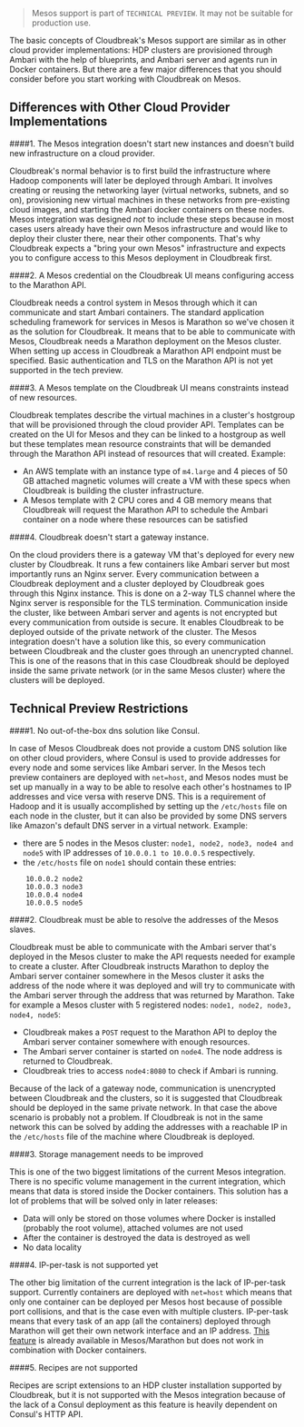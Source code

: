 > Mesos support is part of `TECHNICAL PREVIEW`. It may not be suitable for production use.

 The basic concepts of Cloudbreak's Mesos support are similar as in other cloud provider implementations: HDP clusters are provisioned through Ambari with the help of blueprints, and Ambari server and agents run in Docker containers. But there are a few major differences that you should consider before you start working with Cloudbreak on Mesos.

## Differences with Other Cloud Provider Implementations

####1. The Mesos integration doesn't start new instances and doesn't build new infrastructure on a cloud provider.

Cloudbreak's normal behavior is to first build the infrastructure where Hadoop components will later be deployed through Ambari. It involves creating or reusing the networking layer (virtual networks, subnets, and so on), provisioning new virtual machines in these networks from pre-existing cloud images, and starting the Ambari docker containers on these nodes. Mesos integration was designed *not* to include these steps because in most cases users already have their own Mesos infrastructure and would like to deploy their cluster there, near their other components. That's why Cloudbreak expects a "bring your own Mesos" infrastructure and expects you to configure access to this Mesos deployment in Cloudbreak first.

####2. A Mesos credential on the Cloudbreak UI means configuring access to the Marathon API.

Cloudbreak needs a control system in Mesos through which it can communicate and start Ambari containers. The standard application scheduling framework for services in Mesos is Marathon so we've chosen it as the solution for Cloudbreak. It means that to be able to communicate with Mesos, Cloudbreak needs a Marathon deployment on the Mesos cluster. When setting up access in Cloudbreak a Marathon API endpoint must be specified. Basic authentication and TLS on the Marathon API is not yet supported in the tech preview.

####3. A Mesos template on the Cloudbreak UI means constraints instead of new resources.

Cloudbreak templates describe the virtual machines in a cluster's hostgroup that will be provisioned through the cloud provider API. Templates can be created on the UI for Mesos and they can be linked to a hostgroup as well but these templates mean resource constraints that will be demanded through the Marathon API instead of resources that will created. 
Example:

- An AWS template with an instance type of `m4.large` and 4 pieces of 50 GB attached magnetic volumes will create a VM with these specs when Cloudbreak is building the cluster infrastructure.
- A Mesos template with 2 CPU cores and 4 GB memory means that Cloudbreak will request the Marathon API to schedule the Ambari container on a node where these resources can be satisfied

####4. Cloudbreak doesn't start a gateway instance.

On the cloud providers there is a gateway VM that's deployed for every new cluster by Cloudbreak. It runs a few containers like Ambari server but most importantly runs an Nginx server. Every communication between a Cloudbreak deployment and a cluster deployed by Cloudbreak goes through this Nginx instance. This is done on a 2-way TLS channel where the Nginx server is responsible for the TLS termination. Communication inside the cluster, like between Ambari server and agents is not encrypted but every communication from outside is secure. It enables Cloudbreak to be deployed outside of the private network of the cluster. The Mesos integration doesn't have a solution like this, so every communication between Cloudbreak and the cluster goes through an unencrypted channel. This is one of the reasons that in this case Cloudbreak should be deployed inside the same private network (or in the same Mesos cluster) where the clusters will be deployed.

## Technical Preview Restrictions

####1. No out-of-the-box dns solution like Consul.

In case of Mesos Cloudbreak does not provide a custom DNS solution like on other cloud providers, where Consul is used to provide addresses for every node and some services like Ambari server. In the Mesos tech preview containers are deployed with `net=host`, and Mesos nodes must be set up manually in a way to be able to resolve each other's hostnames to IP addresses and vice versa with reserve DNS. This is a requirement of Hadoop and it is usually accomplished by setting up the `/etc/hosts` file on each node in the cluster, but it can also be provided by some DNS servers like Amazon's default DNS server in a virtual network.
Example:

- there are 5 nodes in the Mesos cluster: `node1, node2, node3, node4 and node5` with IP addresses of `10.0.0.1 to 10.0.0.5` respectively.
- the `/etc/hosts` file on `node1` should contain these entries:

```
	10.0.0.2 node2
	10.0.0.3 node3
	10.0.0.4 node4
	10.0.0.5 node5
```

####2. Cloudbreak must be able to resolve the addresses of the Mesos slaves.

Cloudbreak must be able to communicate with the Ambari server that's deployed in the Mesos cluster to make the API requests needed for example to create a cluster. After Cloudbreak instructs Marathon to deploy the Ambari server container somewhere in the Mesos cluster it asks the address of the node where it was deployed and will try to communicate with the Ambari server through the address that was returned by Marathon. Take for example a Mesos cluster with 5 registered nodes: `node1, node2, node3, node4, node5`:

- Cloudbreak makes a `POST` request to the Marathon API to deploy the Ambari server container somewhere with enough resources.
- The Ambari server container is started on `node4`. The node address is returned to Cloudbreak.
- Cloudbreak tries to access `node4:8080` to check if Ambari is running.

Because of the lack of a gateway node, communication is unencrypted between Cloudbreak and the clusters, so it is suggested that Cloudbreak should be deployed in the same private network. In that case the above scenario is probably not a problem.
If Cloudbreak is not in the same network this can be solved by adding the addresses with a reachable IP in the `/etc/hosts` file of the machine where Cloudbreak is deployed.

####3. Storage management needs to be improved

This is one of the two biggest limitations of the current Mesos integration. There is no specific volume management in the current integration, which means that data is stored inside the Docker containers. This solution has a lot of problems that will be solved only in later releases:

- Data will only be stored on those volumes where Docker is installed (probably the root volume), attached volumes are not used
- After the container is destroyed the data is destroyed as well
- No data locality

####4. IP-per-task is not supported yet

The other big limitation of the current integration is the lack of IP-per-task support. Currently containers are deployed with `net=host` which means that only one container can be deployed per Mesos host because of possible port collisions, and that is the case even with multiple clusters.
IP-per-task means that every task of an app (all the containers) deployed through Marathon will get their own network interface and an IP address.
[This feature](https://mesosphere.github.io/marathon/docs/ip-per-task.html) is already available in Mesos/Marathon but does not work in combination with Docker containers.

####5. Recipes are not supported

Recipes are script extensions to an HDP cluster installation supported by Cloudbreak, but it is not supported with the Mesos integration because of the lack of a Consul deployment as this feature is heavily dependent on Consul's HTTP API.
